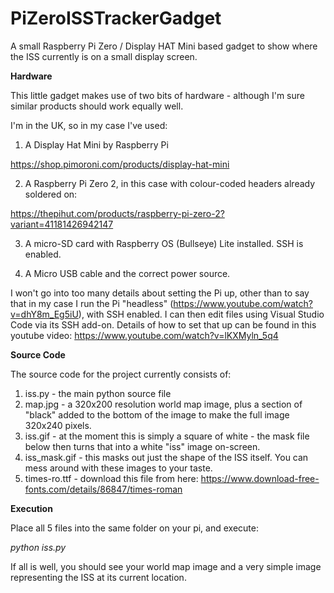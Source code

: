 # PiZeroISSTrackerGadget
A small Raspberry Pi Zero / Display HAT Mini based gadget to show where the ISS currently is on a small display screen.

**Hardware**

This little gadget makes use of two bits of hardware - although I'm sure similar products should work equally well.

I'm in the UK, so in my case I've used:

1. A Display Hat Mini by Raspberry Pi

https://shop.pimoroni.com/products/display-hat-mini

2. A Raspberry Pi Zero 2, in this case with colour-coded headers already soldered on:

https://thepihut.com/products/raspberry-pi-zero-2?variant=41181426942147

3. A micro-SD card with Raspberry OS (Bullseye) Lite installed.  SSH is enabled.

4. A Micro USB cable and the correct power source.

I won't go into too many details about setting the Pi up, other than to say that in my case I run the Pi "headless" (https://www.youtube.com/watch?v=dhY8m_Eg5iU), with SSH enabled. I can then edit files using Visual Studio Code via its SSH add-on.  Details of how to set that up can be found in this youtube video: https://www.youtube.com/watch?v=lKXMyln_5q4


**Source Code**

The source code for the project currently consists of:

1. iss.py - the main python source file
2. map.jpg - a 320x200 resolution world map image, plus a section of "black" added to the bottom of the image to make the full image 320x240 pixels.
3. iss.gif - at the moment this is simply a square of white - the mask file below then turns that into a white "iss" image on-screen.
4. iss_mask.gif - this masks out just the shape of the ISS itself.  You can mess around with these images to your taste.
5. times-ro.ttf - download this file from here: https://www.download-free-fonts.com/details/86847/times-roman


**Execution**

Place all 5 files into the same folder on your pi, and execute:

_python iss.py_

If all is well, you should see your world map image and a very simple image representing the ISS at its current location.

